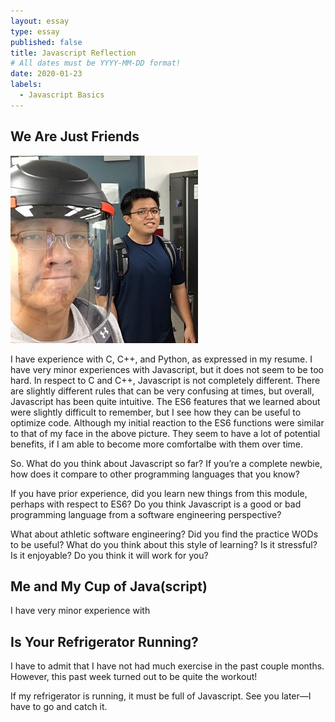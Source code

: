 ```yaml
---
layout: essay
type: essay
published: false
title: Javascript Reflection
# All dates must be YYYY-MM-DD format!
date: 2020-01-23
labels:
  - Javascript Basics
---
```


## We Are Just Friends

<img class="ui medium right floated rounded image" src="../images/js_upsetFace.jpg">


I have experience with C, C++, and Python, as expressed in my resume. I have very minor experiences with Javascript, but it does not seem to be too hard. In respect to C and C++, Javascript is not completely different. There are slightly different rules that can be very confusing at times, but overall, Javascript has been quite intuitive. The ES6 features that we learned about were slightly difficult to remember, but I see how they can be useful to optimize code. Although my initial reaction to the ES6 functions were similar to that of my face in the above picture. They seem to have a lot of potential benefits, if I am able to become more comfortalbe with them over time. 

So. What do you think about Javascript so far? If you’re a complete newbie, how does it compare to other programming languages that you know? 

If you have prior experience, did you learn new things from this module, perhaps with respect to ES6? Do you think Javascript is a good or bad programming language from a software engineering perspective?

What about athletic software engineering? Did you find the practice WODs to be useful? What do you think about this style of learning? Is it stressful? Is it enjoyable? Do you think it will work for you?


## Me and My Cup of Java(script)
I have very minor experience with 


## Is Your Refrigerator Running?
I have to admit that I have not had much exercise in the past couple months. However, this past week turned out to be quite the workout! 

If my refrigerator is running, it must be full of Javascript. See you later—I have to go and catch it.

